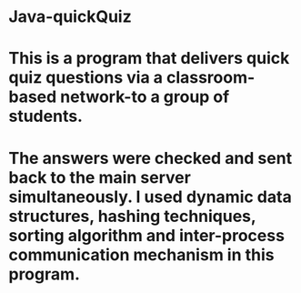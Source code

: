# Java-quickQuiz

# This is a program that delivers quick quiz questions via a classroom-based network-to a group of students.

# The answers were checked and sent back to the main server simultaneously. I used dynamic data structures, hashing techniques, sorting algorithm and inter-process communication mechanism in this program.